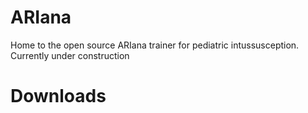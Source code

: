 # ARIana
Home to the open source ARIana trainer for pediatric intussusception. Currently under construction


# Downloads

